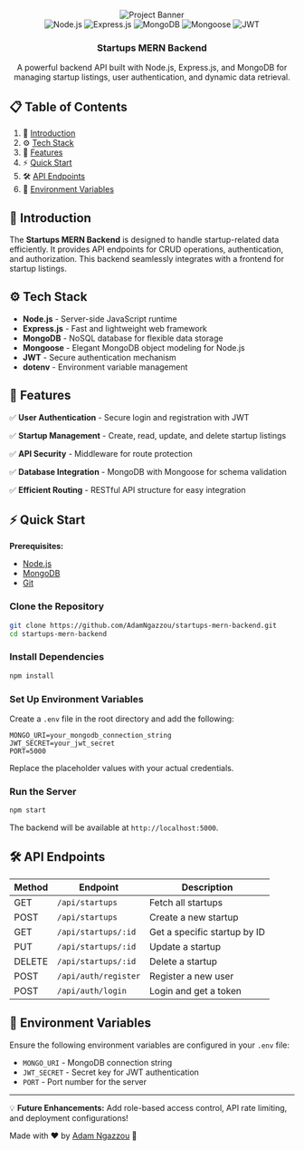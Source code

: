 <div align="center">
  <br />
  <img src="https://github.com/AdamNgazzou/startups/assets/project-banner.png" alt="Project Banner">
  <br />

  <div>
    <img src="https://img.shields.io/badge/-Node.js-black?style=for-the-badge&logoColor=white&logo=node.js&color=339933" alt="Node.js" />
    <img src="https://img.shields.io/badge/-Express.js-black?style=for-the-badge&logoColor=white&logo=express&color=000000" alt="Express.js" />
    <img src="https://img.shields.io/badge/-MongoDB-black?style=for-the-badge&logoColor=white&logo=mongodb&color=47A248" alt="MongoDB" />
    <img src="https://img.shields.io/badge/-Mongoose-black?style=for-the-badge&logoColor=white&logo=mongodb&color=880000" alt="Mongoose" />
    <img src="https://img.shields.io/badge/-JWT-black?style=for-the-badge&logoColor=white&logo=jsonwebtokens&color=FFCC00" alt="JWT" />
  </div>

  <h3 align="center">Startups MERN Backend</h3>

  <div align="center">
     A powerful backend API built with Node.js, Express.js, and MongoDB for managing startup listings, user authentication, and dynamic data retrieval.
  </div>
</div>

## 📋 Table of Contents

1. 🚀 [Introduction](#introduction)
2. ⚙️ [Tech Stack](#tech-stack)
3. 🔋 [Features](#features)
4. ⚡ [Quick Start](#quick-start)
5. 🛠️ [API Endpoints](#api-endpoints)
6. 🔗 [Environment Variables](#environment-variables)

## 🚀 Introduction

The **Startups MERN Backend** is designed to handle startup-related data efficiently. It provides API endpoints for CRUD operations, authentication, and authorization. This backend seamlessly integrates with a frontend for startup listings.

## ⚙️ Tech Stack

- **Node.js** - Server-side JavaScript runtime
- **Express.js** - Fast and lightweight web framework
- **MongoDB** - NoSQL database for flexible data storage
- **Mongoose** - Elegant MongoDB object modeling for Node.js
- **JWT** - Secure authentication mechanism
- **dotenv** - Environment variable management

## 🔋 Features

✅ **User Authentication** - Secure login and registration with JWT

✅ **Startup Management** - Create, read, update, and delete startup listings

✅ **API Security** - Middleware for route protection

✅ **Database Integration** - MongoDB with Mongoose for schema validation

✅ **Efficient Routing** - RESTful API structure for easy integration

## ⚡ Quick Start

**Prerequisites:**
- [Node.js](https://nodejs.org/en)
- [MongoDB](https://www.mongodb.com/)
- [Git](https://git-scm.com/)

### Clone the Repository
```bash
git clone https://github.com/AdamNgazzou/startups-mern-backend.git
cd startups-mern-backend
```

### Install Dependencies
```bash
npm install
```

### Set Up Environment Variables
Create a `.env` file in the root directory and add the following:
```env
MONGO_URI=your_mongodb_connection_string
JWT_SECRET=your_jwt_secret
PORT=5000
```
Replace the placeholder values with your actual credentials.

### Run the Server
```bash
npm start
```
The backend will be available at `http://localhost:5000`.

## 🛠️ API Endpoints

| Method | Endpoint          | Description                   |
|--------|------------------|-------------------------------|
| GET    | `/api/startups`  | Fetch all startups           |
| POST   | `/api/startups`  | Create a new startup         |
| GET    | `/api/startups/:id` | Get a specific startup by ID |
| PUT    | `/api/startups/:id` | Update a startup            |
| DELETE | `/api/startups/:id` | Delete a startup            |
| POST   | `/api/auth/register` | Register a new user        |
| POST   | `/api/auth/login` | Login and get a token       |

## 🔗 Environment Variables
Ensure the following environment variables are configured in your `.env` file:

- `MONGO_URI` - MongoDB connection string
- `JWT_SECRET` - Secret key for JWT authentication
- `PORT` - Port number for the server

---

💡 **Future Enhancements:** Add role-based access control, API rate limiting, and deployment configurations!

Made with ❤️ by [Adam Ngazzou](https://github.com/AdamNgazzou) 🚀
